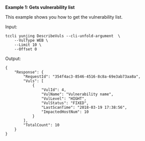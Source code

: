 **Example 1: Gets vulnerability list**

This example shows you how to get the vulnerability list.

Input: 

```
tccli yunjing DescribeVuls --cli-unfold-argument  \
    --VulType WEB \
    --Limit 10 \
    --Offset 0
```

Output: 
```
{
    "Response": {
        "RequestId": "354f4ac3-8546-4516-8c8a-69e3ab73aa8a",
        "Vuls": [
            {
                "VulId": 4,
                "VulName": "Vulnerability name",
                "VulLevel": "HIGHT",
                "VulStatus": "FIXED",
                "LastScanTime": "2018-03-19 17:38:56",
                "ImpactedHostNum": 10
            }
        ],
        "TotalCount": 10
    }
}
```

